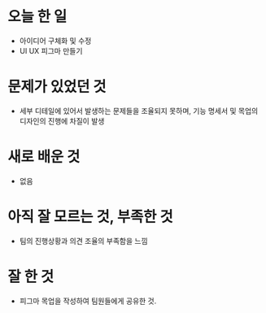 # 오늘 한 일
- 아이디어 구체화 및 수정
- UI UX 피그마 만들기

# 문제가 있었던 것
- 세부 디테일에 있어서 발생하는 문제들을 조율되지 못하며, 기능 명세서 및 목업의 디자인의 진행에 차질이 발생

# 새로 배운 것
- 없음

# 아직 잘 모르는 것, 부족한 것
- 팀의 진행상황과 의견 조율의 부족함을 느낌

# 잘 한 것
- 피그마 목업을 작성하여 팀원들에게 공유한 것.

